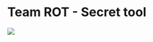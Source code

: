 # Team ROT - Secret tool


![](https://avatars.githubusercontent.com/u/5388424?s=400&u=47f79dd2bef61be735c8ba7ab4bbf955e9b2d06a&v=4)
